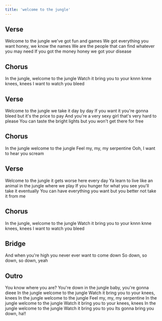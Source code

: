 ```yaml
---
title: 'welcome to the jungle'
---
```


## Verse

Welcome to the jungle we've got fun and games
We got everything you want honey, we know the names
We are the people that can find whatever you may need
If you got the money honey we got your disease

## Chorus

In the jungle, welcome to the jungle
Watch it bring you to your knnn knne knees, knees
I want to watch you bleed

## Verse

Welcome to the jungle we take it day by day
If you want it you're gonna bleed but it's the price to pay
And you're a very sexy girl that's very hard to please
You can taste the bright lights but you won't get there for free

## Chorus

In the jungle welcome to the jungle
Feel my, my, my serpentine
Ooh, I want to hear you scream

## Verse

Welcome to the jungle it gets worse here every day
Ya learn to live like an animal in the jungle where we play
If you hunger for what you see you'll take it eventually
You can have everything you want but you better not take it from me

## Chorus

In the jungle, welcome to the jungle
Watch it bring you to your knnn knne knees, knees
I want to watch you bleed

## Bridge

And when you're high you never ever want to come down
So down, so down, so down, yeah

## Outro

You know where you are?
You're down in the jungle baby, you're gonna dieee
In the jungle welcome to the jungle
Watch it bring you to your knees, knees
In the jungle welcome to the jungle
Feel my, my, my serpentine
In the jungle welcome to the jungle
Watch it bring you to your knees, knees
In the jungle welcome to the jungle
Watch it bring you to you
Its gonna bring you down, ha!!
